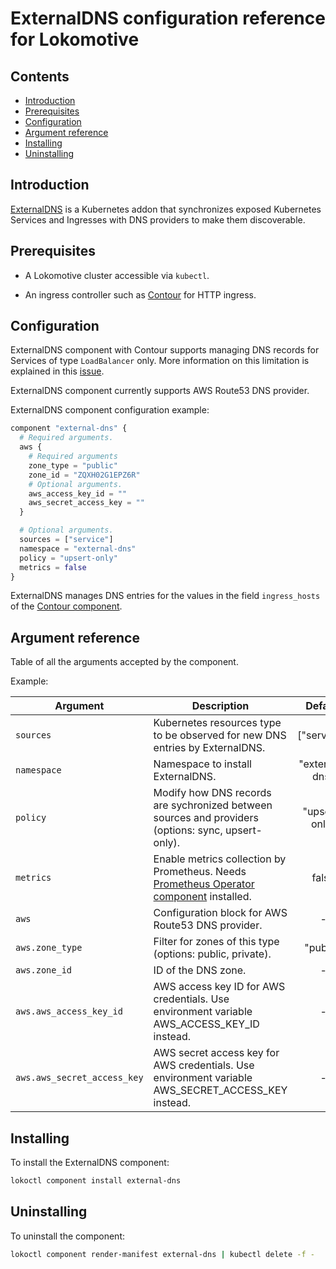 # ExternalDNS configuration reference for Lokomotive

## Contents

* [Introduction](#introduction)
* [Prerequisites](#prerequisites)
* [Configuration](#configuration)
* [Argument reference](#argument-reference)
* [Installing](#installing)
* [Uninstalling](#uninstalling)

## Introduction

[ExternalDNS](https://github.com/kubernetes-incubator/external-dns) is a Kubernetes addon that
synchronizes exposed Kubernetes Services and Ingresses with DNS providers to make them discoverable.

## Prerequisites

* A Lokomotive cluster accessible via `kubectl`.

* An ingress controller such as [Contour](contour.md) for HTTP ingress.

## Configuration

ExternalDNS component with Contour supports managing DNS records for Services of type `LoadBalancer`
only. More information on this limitation is explained in this
[issue](https://github.com/projectcontour/contour/issues/403).

ExternalDNS component currently supports AWS Route53 DNS provider.

ExternalDNS component configuration example:

```tf
component "external-dns" {
  # Required arguments.
  aws {
    # Required arguments
    zone_type = "public"
    zone_id = "ZQXH02G1EPZ6R"
    # Optional arguments.
    aws_access_key_id = ""
    aws_secret_access_key = ""
  }

  # Optional arguments.
  sources = ["service"]
  namespace = "external-dns"
  policy = "upsert-only"
  metrics = false
}
```

ExternalDNS manages DNS entries for the values in the field `ingress_hosts` of the [Contour
component](contour.md#argument-reference).

## Argument reference

Table of all the arguments accepted by the component.

Example:

| Argument                    | Description                                                                                                       | Default        | Required |
|-----------------------------|-------------------------------------------------------------------------------------------------------------------|:--------------:|:--------:|
| `sources`                   | Kubernetes resources type to be observed for new DNS entries by ExternalDNS.                                      | ["service"]    | false    |
| `namespace`                 | Namespace to install ExternalDNS.                                                                                 | "external-dns" | false    |
| `policy`                    | Modify how DNS records are sychronized between sources and providers (options: sync, upsert-only).                | "upsert-only"  | false    |
| `metrics`                   | Enable metrics collection by Prometheus. Needs [Prometheus Operator component](prometheus-operator.md) installed. | false          | false    |
| `aws`                       | Configuration block for AWS Route53 DNS provider.                                                                 | -              | true     |
| `aws.zone_type`             | Filter for zones of this type (options: public, private).                                                         | "public"       | false    |
| `aws.zone_id`               | ID of the DNS zone.                                                                                               | -              | true     |
| `aws.aws_access_key_id`     | AWS access key ID for AWS credentials. Use environment variable AWS_ACCESS_KEY_ID instead.                        | -              | false    |
| `aws.aws_secret_access_key` | AWS secret access key for AWS credentials. Use environment variable AWS_SECRET_ACCESS_KEY instead.                | -              | false    |

## Installing

To install the ExternalDNS component:

```bash
lokoctl component install external-dns
```
## Uninstalling

To uninstall the component:

```bash
lokoctl component render-manifest external-dns | kubectl delete -f -
```
